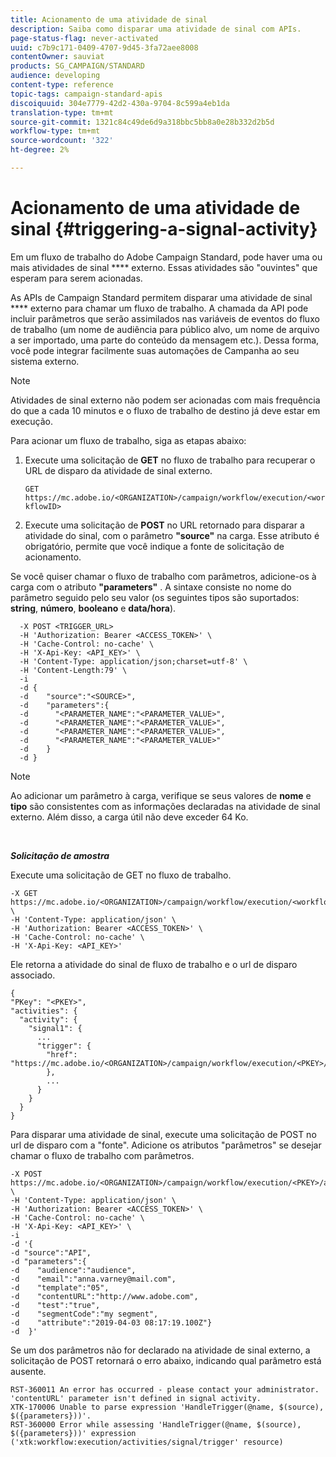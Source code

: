 ```yaml
---
title: Acionamento de uma atividade de sinal
description: Saiba como disparar uma atividade de sinal com APIs.
page-status-flag: never-activated
uuid: c7b9c171-0409-4707-9d45-3fa72aee8008
contentOwner: sauviat
products: SG_CAMPAIGN/STANDARD
audience: developing
content-type: reference
topic-tags: campaign-standard-apis
discoiquuid: 304e7779-42d2-430a-9704-8c599a4eb1da
translation-type: tm+mt
source-git-commit: 1321c84c49de6d9a318bbc5bb8a0e28b332d2b5d
workflow-type: tm+mt
source-wordcount: '322'
ht-degree: 2%

---
```



# Acionamento de uma atividade de sinal {#triggering-a-signal-activity}

Em um fluxo de trabalho do Adobe Campaign Standard, pode haver uma ou mais atividades de sinal **** externo. Essas atividades são &quot;ouvintes&quot; que esperam para serem acionadas.

As APIs de Campaign Standard permitem disparar uma atividade de sinal **** externo para chamar um fluxo de trabalho. A chamada da API pode incluir parâmetros que serão assimilados nas variáveis de eventos do fluxo de trabalho (um nome de audiência para público alvo, um nome de arquivo a ser importado, uma parte do conteúdo da mensagem etc.). Dessa forma, você pode integrar facilmente suas automações de Campanha ao seu sistema externo.

>[!NOTE]
>
>Atividades de sinal externo não podem ser acionadas com mais frequência do que a cada 10 minutos e o fluxo de trabalho de destino já deve estar em execução.

Para acionar um fluxo de trabalho, siga as etapas abaixo:

1. Execute uma solicitação de **GET** no fluxo de trabalho para recuperar o URL de disparo da atividade de sinal externo.

   `GET https://mc.adobe.io/<ORGANIZATION>/campaign/workflow/execution/<workflowID>`

1. Execute uma solicitação de **POST** no URL retornado para disparar a atividade do sinal, com o parâmetro **&quot;source&quot;** na carga. Esse atributo é obrigatório, permite que você indique a fonte de solicitação de acionamento.

Se você quiser chamar o fluxo de trabalho com parâmetros, adicione-os à carga com o atributo **&quot;parameters&quot;** . A sintaxe consiste no nome do parâmetro seguido pelo seu valor (os seguintes tipos são suportados: **string**, **número**, **booleano** e **data/hora**).

```
  -X POST <TRIGGER_URL>
  -H 'Authorization: Bearer <ACCESS_TOKEN>' \
  -H 'Cache-Control: no-cache' \
  -H 'X-Api-Key: <API_KEY>' \
  -H 'Content-Type: application/json;charset=utf-8' \
  -H 'Content-Length:79' \
  -i
  -d {
  -d    "source":"<SOURCE>",
  -d    "parameters":{
  -d      "<PARAMETER_NAME":"<PARAMETER_VALUE>",
  -d      "<PARAMETER_NAME":"<PARAMETER_VALUE>",
  -d      "<PARAMETER_NAME":"<PARAMETER_VALUE>",  
  -d      "<PARAMETER_NAME":"<PARAMETER_VALUE>"
  -d    }
  -d }
```

>[!NOTE]
>
>Ao adicionar um parâmetro à carga, verifique se seus valores de **nome** e **tipo** são consistentes com as informações declaradas na atividade de sinal externo. Além disso, a carga útil não deve exceder 64 Ko.

<br/>

***Solicitação de amostra***

Execute uma solicitação de GET no fluxo de trabalho.

```
-X GET https://mc.adobe.io/<ORGANIZATION>/campaign/workflow/execution/<workflowID> \
-H 'Content-Type: application/json' \
-H 'Authorization: Bearer <ACCESS_TOKEN>' \
-H 'Cache-Control: no-cache' \
-H 'X-Api-Key: <API_KEY>'
```

Ele retorna a atividade do sinal de fluxo de trabalho e o url de disparo associado.

```
{
"PKey": "<PKEY>",
"activities": {
  "activity": {
    "signal1": {
      ...
      "trigger": {
        "href": "https://mc.adobe.io/<ORGANIZATION>/campaign/workflow/execution/<PKEY>/activities/activity/<PKEY>/trigger/"
        },
        ...
      }
    }
  }
}
```

Para disparar uma atividade de sinal, execute uma solicitação de POST no url de disparo com a &quot;fonte&quot;. Adicione os atributos &quot;parâmetros&quot; se desejar chamar o fluxo de trabalho com parâmetros.

```
-X POST https://mc.adobe.io/<ORGANIZATION>/campaign/workflow/execution/<PKEY>/activities/activity/<PKEY>/trigger \
-H 'Content-Type: application/json' \
-H 'Authorization: Bearer <ACCESS_TOKEN>' \
-H 'Cache-Control: no-cache' \
-H 'X-Api-Key: <API_KEY>' \
-i
-d '{
-d "source":"API",
-d "parameters":{
-d    "audience":"audience",
-d    "email":"anna.varney@mail.com",
-d    "template":"05",
-d    "contentURL":"http://www.adobe.com",
-d    "test":"true",
-d    "segmentCode":"my segment",
-d    "attribute":"2019-04-03 08:17:19.100Z"}
-d  }'
```

<!-- + réponse -->

Se um dos parâmetros não for declarado na atividade de sinal externo, a solicitação de POST retornará o erro abaixo, indicando qual parâmetro está ausente.

```
RST-360011 An error has occurred - please contact your administrator.
'contentURL' parameter isn't defined in signal activity.
XTK-170006 Unable to parse expression 'HandleTrigger(@name, $(source), $({parameters}))'.
RST-360000 Error while assessing 'HandleTrigger(@name, $(source), $({parameters}))' expression ('xtk:workflow:execution/activities/signal/trigger' resource)
```
